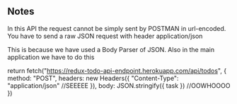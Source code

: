 ## Notes

In this API the request cannot be simply sent by POSTMAN in url-encoded. You have to send a raw JSON request with header application/json

This is because we have used a Body Parser of JSON. Also in the main application we have to do this

return fetch("https://redux-todo-api-endpoint.herokuapp.com/api/todos", {
      method: "POST",
      headers: new Headers({
        "Content-Type": "application/json" //SEEEEE
      }),
      body: JSON.stringify({ task }) //OOWHOOOO
    })
